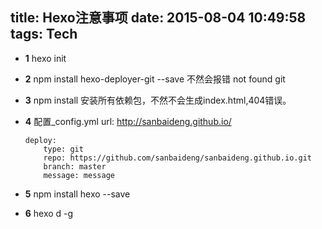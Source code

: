 title: Hexo注意事项
date: 2015-08-04 10:49:58
tags: Tech
---
- **1**
		hexo init

- **2**
		npm install hexo-deployer-git --save
不然会报错 not found git

- **3**
		npm install 
安装所有依赖包，不然不会生成index.html,404错误。

- **4**
配置_config.yml
		url: http://sanbaideng.github.io/
	
	  deploy:
		  type: git
		  repo: https://github.com/sanbaideng/sanbaideng.github.io.git
		  branch: master
		  message: message

- **5**
		npm install hexo --save

- **6**
		hexo d -g
		
